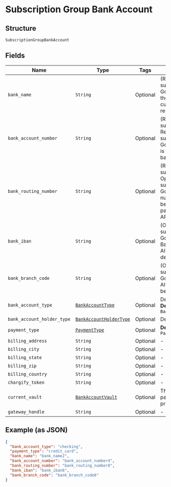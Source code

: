 
# Subscription Group Bank Account

## Structure

`SubscriptionGroupBankAccount`

## Fields

| Name | Type | Tags | Description |
|  --- | --- | --- | --- |
| `bank_name` | `String` | Optional | (Required when creating a subscription with ACH or GoCardless) The name of the bank where the customer’s account resides |
| `bank_account_number` | `String` | Optional | (Required when creating a subscription with ACH. Required when creating a subscription with GoCardless and bank_iban is blank) The customerʼs bank account number |
| `bank_routing_number` | `String` | Optional | (Required when creating a subscription with ACH. Optional when creating a subscription with GoCardless). The routing number of the bank. It becomes bank_code while passing via GoCardless API |
| `bank_iban` | `String` | Optional | (Optional when creating a subscription with GoCardless). International Bank Account Number. Alternatively, local bank details can be provided |
| `bank_branch_code` | `String` | Optional | (Optional when creating a subscription with GoCardless) Branch code. Alternatively, an IBAN can be provided |
| `bank_account_type` | [`BankAccountType`](../../doc/models/bank-account-type.md) | Optional | Defaults to checking<br>**Default**: `BankAccountType::CHECKING` |
| `bank_account_holder_type` | [`BankAccountHolderType`](../../doc/models/bank-account-holder-type.md) | Optional | Defaults to personal |
| `payment_type` | [`PaymentType`](../../doc/models/payment-type.md) | Optional | **Default**: `PaymentType::CREDIT_CARD` |
| `billing_address` | `String` | Optional | - |
| `billing_city` | `String` | Optional | - |
| `billing_state` | `String` | Optional | - |
| `billing_zip` | `String` | Optional | - |
| `billing_country` | `String` | Optional | - |
| `chargify_token` | `String` | Optional | - |
| `current_vault` | [`BankAccountVault`](../../doc/models/bank-account-vault.md) | Optional | The vault that stores the payment profile with the provided vault_token. |
| `gateway_handle` | `String` | Optional | - |

## Example (as JSON)

```json
{
  "bank_account_type": "checking",
  "payment_type": "credit_card",
  "bank_name": "bank_name2",
  "bank_account_number": "bank_account_number4",
  "bank_routing_number": "bank_routing_number8",
  "bank_iban": "bank_iban6",
  "bank_branch_code": "bank_branch_code6"
}
```

